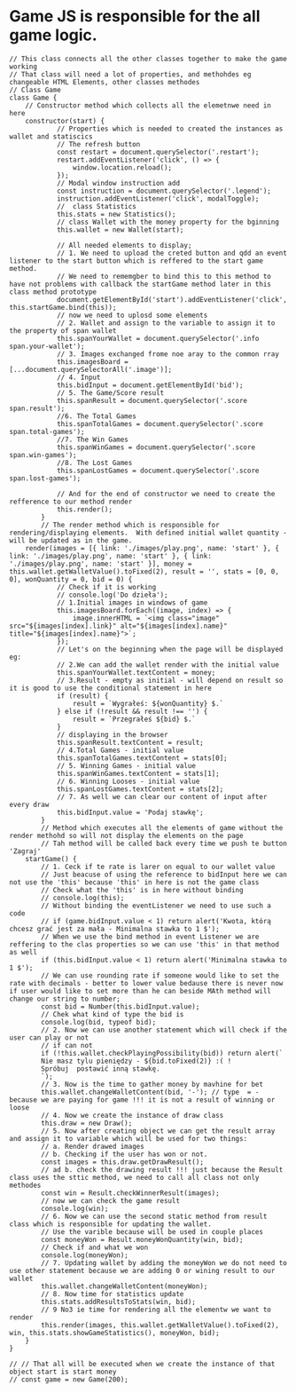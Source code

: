 # Game JS is responsible for the all game logic.

    // This class connects all the other classes together to make the game working
    // That class will need a lot of properties, and methohdes eg changeable HTML Elements, other classes methodes
    // Class Game
    class Game {
        // Constructor method which collects all the elemetnwe need in here
        constructor(start) {
                // Properties which is needed to created the instances as wallet and statiscics
                // The refresh button
                const restart = document.querySelector('.restart');
                restart.addEventListener('click', () => {
                    window.location.reload();
                });
                // Modal window instruction add
                const instruction = document.querySelector('.legend');
                instruction.addEventListener('click', modalToggle);
                //  class Statistics
                this.stats = new Statistics();
                // class Wallet with the money property for the bginning
                this.wallet = new Wallet(start);

                // All needed elements to display;
                // 1. We need to upload the creted button and qdd an event listener to the start button which is reffered to the start game method.
                // We need to rememgber to bind this to this method to have not problems with callback the startGame method later in this class method prototype
                document.getElementById('start').addEventListener('click', this.startGame.bind(this));
                // now we need to uplosd some elements
                // 2. Wallet and assign to the variable to assign it to the property of span wallet
                this.spanYourWallet = document.querySelector('.info span.your-wallet');
                // 3. Images exchanged frome noe aray to the common rray
                this.imagesBoard = [...document.querySelectorAll('.image')];
                // 4. Input
                this.bidInput = document.getElementById('bid');
                // 5. The Game/Score result
                this.spanResult = document.querySelector('.score span.result');
                //6. The Total Games
                this.spanTotalGames = document.querySelector('.score span.total-games');
                //7. The Win Games
                this.spanWinGames = document.querySelector('.score span.win-games');
                //8. The Lost Games
                this.spanLostGames = document.querySelector('.score span.lost-games');

                // And for the end of constructor we need to create the refference to our method render
                this.render();
            }
            // The render method which is responsible for rendering/displaying elements.  With defined initial wallet quantity - will be updated as in the game.
        render(images = [{ link: './images/play.png', name: 'start' }, { link: './images/play.png', name: 'start' }, { link: './images/play.png', name: 'start' }], money = this.wallet.getWalletValue().toFixed(2), result = '', stats = [0, 0, 0], wonQuantity = 0, bid = 0) {
                // Check if it is working
                // console.log('Do dzieła');
                // 1.Initial images in windows of game
                this.imagesBoard.forEach((image, index) => {
                    image.innerHTML = `<img class="image" src="${images[index].link}" alt="${images[index].name}" title="${images[index].name}">`;
                });
                // Let's on the beginning when the page will be displayed eg:
                // 2.We can add the wallet render with the initial value
                this.spanYourWallet.textContent = money;
                // 3.Result - empty as initial - will depend on result so it is good to use the conditional statement in here
                if (result) {
                    result = `Wygrałeś: ${wonQuantity} $.`
                } else if (!result && result !== '') {
                    result = `Przegrałeś ${bid} $.`
                }
                // displaying in the browser
                this.spanResult.textContent = result;
                // 4.Total Games - initial value
                this.spanTotalGames.textContent = stats[0];
                // 5. Winning Games - initial value
                this.spanWinGames.textContent = stats[1];
                // 6. Winning Looses - initial value
                this.spanLostGames.textContent = stats[2];
                // 7. As well we can clear our content of input after every draw
                this.bidInput.value = 'Podaj stawkę';
            }
            // Method which executes all the elements of game without the render methohd so will not display the elements on the page
            // Tah method will be called back every time we push te button 'Zagraj'
        startGame() {
            // 1. Ceck if te rate is larer on equal to our wallet value
            // Just beacuse of using the reference to bidInput here we can not use the 'this' because 'this' in here is not the game class 
            // Check what the 'this' is in here without binding
            // console.log(this);
            // Without binding the eventListener we need to use such a code
            // if (game.bidInput.value < 1) return alert('Kwota, którą chcesz grać jest za mała - Minimalna stawka to 1 $');
            // When we use the bind method in event Listener we are reffering to the clas properties so we can use 'this' in that method as well
            if (this.bidInput.value < 1) return alert('Minimalna stawka to 1 $');
            // We can use rounding rate if someone would like to set the rate with decimals - better to lower value bedause there is never now if user would like to set more than he can beside MAth method will change our string to number;
            const bid = Number(this.bidInput.value);
            // Chek what kind of type the bid is
            console.log(bid, typeof bid);
            // 2. Now we can use another statement which will check if the user can play or not
            // if can not
            if (!this.wallet.checkPlayingPossibility(bid)) return alert(`
            Nie masz tylu pieniędzy - ${bid.toFixed(2)} :( ! 
            Spróbuj  postawić inną stawkę.
            `);
            // 3. Now is the time to gather money by mavhine for bet
            this.wallet.changeWalletContent(bid, '-'); // type  = - because we are paying for game !!! it is not a result of winning or loose
            // 4. Now we create the instance of draw class
            this.draw = new Draw();
            // 5. Now after creating object we can get the result array and assign it to variable which will be used for two things:
            // a. Render drawed images
            // b. Checking if the user has won or not.
            const images = this.draw.getDrawResult();
            // ad b. check the drawing result !!! just because the Result class uses the sttic method, we need to call all class not only methodes
            const win = Result.checkWinnerResult(images);
            // now we can check the game result
            console.log(win);
            // 6. Now we can use the second static method from result class which is responsible for updating the wallet.
            // Use the varible because will be used in couple places
            const moneyWon = Result.moneyWonQuantity(win, bid);
            // Check if and what we won
            console.log(moneyWon);
            // 7. Updating wallet by adding the moneyWon we do not need to use other statement because we are adding 0 or wining result to our wallet
            this.wallet.changeWalletContent(moneyWon);
            // 8. Now time for statistics update 
            this.stats.addResultsToStats(win, bid);
            // 9 No3 ie time for rendering all the elementw we want to render
            this.render(images, this.wallet.getWalletValue().toFixed(2), win, this.stats.showGameStatistics(), moneyWon, bid);
        }
    }

    // // That all will be executed when we create the instance of that object start is start money
    // const game = new Game(200);